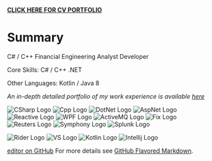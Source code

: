 **[CLICK HERE FOR CV PORTFOLIO](https://bleunguts.github.io/bleunguts/portfolio)** 
# Summary

C# / C++ Financial Engineering Analyst Developer 

Core Skills: C# / C++ .NET

Other Languages: Kotlin / Java 8

*An in-depth detailed portfolio of my work experience is available* *[here](https://bleunguts.github.io/bleunguts/portfolio)*

![CSharp Logo](https://bleunguts.github.io/bleunguts/images/tech/csharplogo.PNG)
![Cpp Logo](https://bleunguts.github.io/bleunguts/images/tech/cpluspluslogo.PNG)
![DotNet Logo](https://bleunguts.github.io/bleunguts/images/tech/DotNetCoreLogo.PNG)
![AspNet Logo](https://bleunguts.github.io/bleunguts/images/tech/AspNetLogo.PNG)
![Reactive Logo](https://bleunguts.github.io/bleunguts/images/tech/ReactiveLogo.PNG)
![WPF Logo](https://bleunguts.github.io/bleunguts/images/tech/WPFLogo.PNG)
![ActiveMQ Logo](https://bleunguts.github.io/bleunguts/images/tech/ActiveMQLogo.PNG)
![Fix Logo](https://bleunguts.github.io/bleunguts/images/tech/FixLogo.PNG)
![Reuters Logo](https://bleunguts.github.io/bleunguts/images/tech/ReutersLogo.PNG)
![Symphony Logo](https://bleunguts.github.io/bleunguts/images/tech/SymphonyLogo.PNG)
![Splunk Logo](https://bleunguts.github.io/bleunguts/images/tech/splunkenterpriselogo.PNG)

![Rider Logo](https://bleunguts.github.io/bleunguts/images/tech/jetbrainsriderlogo.PNG)
![VS Logo](https://bleunguts.github.io/bleunguts/images/tech/VsLogo.PNG)
![Kotlin Logo](https://bleunguts.github.io/bleunguts/images/tech/kotlinlogo.PNG)
![Intellij Logo](https://bleunguts.github.io/bleunguts/images/tech/IntellijLogo.PNG)


[editor on GitHub](https://github.com/bleunguts/bleunguts/edit/gh-pages/index.md)
For more details see [GitHub Flavored Markdown](https://guides.github.com/features/mastering-markdown/).
